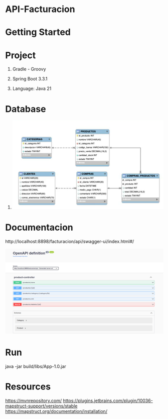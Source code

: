 # API-Facturacion

# Getting Started

# Project

1. Gradle - Groovy 

2. Spring Boot 3.3.1

3. Language: Java 21

# Database

1. ![Database](Extra/Database.png)

# Documentacion

http://localhost:8898/facturacion/api/swagger-ui/index.html#/

![http://localhost:8898/facturacion/api/swagger-ui/index.html#/](Extra/Documentation.png)

# Run

java -jar build/libs/App-1.0.jar

# Resources

https://mvnrepository.com/
https://plugins.jetbrains.com/plugin/10036-mapstruct-support/versions/stable
https://mapstruct.org/documentation/installation/




